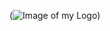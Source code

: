  (![Image of my Logo](https://avatars1.githubusercontent.com/u/54992722?s=400&u=e2df5aa6509ec9462a4123ff0b36d5d58e13b33d&v=4))
